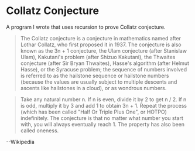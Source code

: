 Collatz Conjecture
================
A program I wrote that uses recursion to prove Collatz conjecture.

>The Collatz conjecture is a conjecture in mathematics named after Lothar Collatz, who first proposed it in 1937. The conjecture is also known as the 3n + 1 conjecture, the Ulam conjecture (after Stanislaw Ulam), Kakutani's problem (after Shizuo Kakutani), the Thwaites conjecture (after Sir Bryan Thwaites), Hasse's algorithm (after Helmut Hasse), or the Syracuse problem; the sequence of numbers involved is referred to as the hailstone sequence or hailstone numbers (because the values are usually subject to multiple descents and ascents like hailstones in a cloud), or as wondrous numbers.

>Take any natural number n. If n is even, divide it by 2 to get n / 2. If n is odd, multiply it by 3 and add 1 to obtain 3n + 1. Repeat the process (which has been called "Half Or Triple Plus One", or HOTPO) indefinitely. The conjecture is that no matter what number you start with, you will always eventually reach 1. The property has also been called oneness.

--Wikipedia
